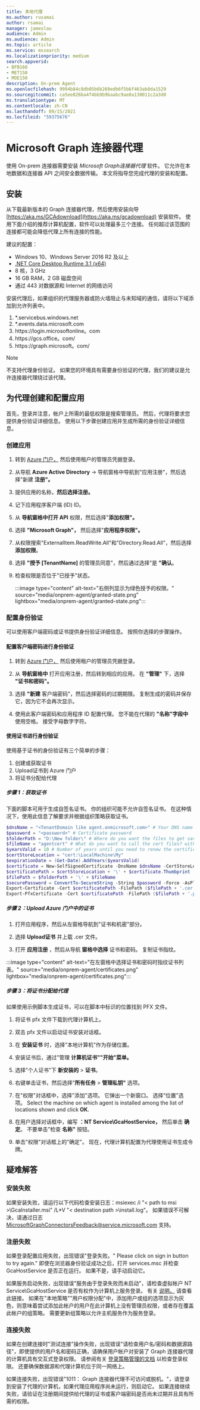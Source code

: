```yaml
---
title: 本地代理
ms.author: rusamai
author: rsamai
manager: jameslau
audience: Admin
ms.audience: Admin
ms.topic: article
ms.service: mssearch
ms.localizationpriority: medium
search.appverid:
- BFB160
- MET150
- MOE150
description: On-prem Agent
ms.openlocfilehash: 9994b84c8db05b6b269edb6f5b6f463ab8da1529
ms.sourcegitcommit: ca5ee826ba4f4bb9b9baabc9ae8a130011c2a3d0
ms.translationtype: MT
ms.contentlocale: zh-CN
ms.lasthandoff: 09/15/2021
ms.locfileid: "59375676"
---
```

# <a name="microsoft-graph-connector-agent"></a>Microsoft Graph 连接器代理

使用 On-prem 连接器需要安装 *Microsoft Graph连接器代理* 软件。 它允许在本地数据和连接器 API 之间安全数据传输。 本文将指导您完成代理的安装和配置。

## <a name="installation"></a>安装

从下载最新版本的 Graph 连接器代理，然后使用安装向导 [https://aka.ms/GCAdownload](https://aka.ms/gcadownload) 安装软件。 使用下面介绍的推荐计算机配置，软件可以处理最多三个连接。 任何超过该范围的连接都可能会降低代理上所有连接的性能。

建议的配置：

* Windows 10、Windows Server 2016 R2 及以上
* [.NET Core Desktop Runtime 3.1 (x64) ](https://dotnet.microsoft.com/download/dotnet-core/3.1)
* 8 核，3 GHz
* 16 GB RAM，2 GB 磁盘空间
* 通过 443 对数据源和 Internet 的网络访问

安装代理后，如果组织的代理服务器或防火墙阻止与未知域的通信，请将以下域添加到允许列表中。

1. *.servicebus.windows.net
2. *.events.data.microsoft.com
3. https://<span>login.microsoftonline。</span>com
4. https://<span>gcs.office。</span>com/
5. https://<span>graph.microsoft。</span>com/

>[!NOTE]
>不支持代理身份验证。 如果您的环境具有需要身份验证的代理，我们的建议是允许连接器代理绕过该代理。

## <a name="create-and-configure-an-app-for-the-agent"></a>为代理创建和配置应用  

首先，登录并注意，帐户上所需的最低权限是搜索管理员。 然后，代理将要求您提供身份验证详细信息。 使用以下步骤创建应用并生成所需的身份验证详细信息。

### <a name="create-an-app"></a>创建应用

1. 转到 [Azure 门户，](https://portal.azure.com) 然后使用租户的管理员凭据登录。

2. 从导航 **Azure Active Directory**  ->  导航窗格中导航到"应用注册"，然后选择"新建 **注册"。**

3. 提供应用的名称，**然后选择注册。**

4. 记下应用程序客户端 (ID) ID。

5. 从 **导航窗格中打开 API** 权限，然后选择"**添加权限"。**

6. 选择 **"Microsoft Graph"，** 然后选择"**应用程序权限"。**

7. 从权限搜索"ExternalItem.ReadWrite.All"和"Directory.Read.All"，然后选择 **添加权限**。

8. 选择 **"授予 [TenantName]** 的管理员同意"，然后通过选择"是 **"确认**。

9. 检查权限是否位于"已授予"状态。

    :::image type="content" alt-text="右侧列显示为绿色授予的权限。" source="media/onprem-agent/granted-state.png" lightbox="media/onprem-agent/granted-state.png":::

### <a name="configure-authentication"></a>配置身份验证

可以使用客户端密码或证书提供身份验证详细信息。 按照你选择的步骤操作。

#### <a name="configuring-the-client-secret-for-authentication"></a>配置客户端密码进行身份验证

1. 转到 [Azure 门户，](https://portal.azure.com) 然后使用租户的管理员凭据登录。

2. 从 **导航窗格中** 打开应用注册，然后转到相应的应用。 在 **"管理"** 下，选择 **"证书和密码"。**

3. 选择 **"新建** 客户端密码"，然后选择密码的过期期限。 复制生成的密码并保存它，因为它不会再次显示。

4. 使用此客户端密码和应用程序 ID 配置代理。 您不能在代理的 **"名称"字段中** 使用空格。 接受字母数字字符。

#### <a name="using-a-certificate-for-authentication"></a>使用证书进行身份验证

使用基于证书的身份验证有三个简单的步骤：

1. 创建或获取证书
2. Upload证书到 Azure 门户
3. 将证书分配给代理

##### <a name="step-1-get-a-certificate"></a>步骤 1：获取证书

下面的脚本可用于生成自签名证书。 你的组织可能不允许自签名证书。 在这种情况下，使用此信息了解要求并根据组织策略获取证书。

```powershell
$dnsName = "<TenantDomain like agent.onmicrosoft.com>" # Your DNS name
$password = "<password>" # Certificate password
$folderPath = "D:\New folder\" # Where do you want the files to get saved to? The folder needs to exist.
$fileName = "agentcert" # What do you want to call the cert files? without the file extension
$yearsValid = 10 # Number of years until you need to renew the certificate
$certStoreLocation = "cert:\LocalMachine\My"
$expirationDate = (Get-Date).AddYears($yearsValid)
$certificate = New-SelfSignedCertificate -DnsName $dnsName -CertStoreLocation $certStoreLocation -NotAfter $expirationDate -KeyExportPolicy Exportable -KeySpec Signature
$certificatePath = $certStoreLocation + '\' + $certificate.Thumbprint
$filePath = $folderPath + '\' + $fileName
$securePassword = ConvertTo-SecureString -String $password -Force -AsPlainText
Export-Certificate -Cert $certificatePath -FilePath ($filePath + '.cer')
Export-PfxCertificate -Cert $certificatePath -FilePath ($filePath + '.pfx') -Password $securePassword
```

##### <a name="step-2-upload-the-certificate-in-the-azure-portal"></a>步骤 2：Upload Azure 门户中的证书

1. 打开应用程序，然后从左窗格导航到"证书和机密"部分。

2. 选择 **Upload证书** 并上载 .cer 文件。

3. 打开 **应用注册** ，然后从导航 **窗格中选择** 证书和密码。 复制证书指纹。

:::image type="content" alt-text="在左窗格中选择证书和密码时指纹证书列表。" source="media/onprem-agent/certificates.png" lightbox="media/onprem-agent/certificates.png":::

##### <a name="step-3-assign-the-certificate-to-the-agent"></a>步骤 3：将证书分配给代理

如果使用示例脚本生成证书，可以在脚本中标识的位置找到 PFX 文件。

1. 将证书 pfx 文件下载到代理计算机上。

2. 双击 pfx 文件以启动证书安装对话框。

3. 在 **安装证书** 时，选择"本地计算机"作为存储位置。

4. 安装证书后，通过"管理 **计算机证书""开始"菜单。**

5. 选择"个人证书"下 **新安装的**  >  **证书**。

6. 右键单击证书，然后选择"**所有任务**  >  **管理私钥"** 选项。

7. 在"权限"对话框中，选择"添加"选项。 它弹出一个新窗口。 选择"位置"选项。 Select the machine on which agent is installed among the list of locations shown and click **OK**.

8. 在用户选择对话框中，编写 **：NT Service\GcaHostService，** 然后单击 **确定**。 不要单击"检查 **名称"** 按钮。

9. 单击"权限"对话框上的"确定"。 现在，代理计算机配置为代理使用证书生成令牌。

## <a name="troubleshooting"></a>疑难解答

### <a name="installation-failure"></a>安装失败

如果安装失败，请运行以下代码检查安装日志：msiexec /i "< path to msi >\GcaInstaller.msi" /L*V "< destination path >\install.log"。 如果错误不可解决，请通过日志 MicrosoftGraphConnectorsFeedback@service.microsoft.com 支持。

### <a name="registration-failure"></a>注册失败

如果登录配置应用失败，出现错误"登录失败。" Please click on sign in button to try again." 即使在浏览器身份验证成功之后，打开 services.msc 并检查 GcaHostService 是否正在运行。 如果不是，请手动启动它。

如果服务启动失败，出现错误"服务由于登录失败而未启动"，请检查虚拟帐户 NT Service\GcaHostService 是否有权作为计算机上服务登录。 有关 [说明，](/windows/security/threat-protection/security-policy-settings/log-on-as-a-service) 请查看此链接。 如果在"本地策略"\"用户权限分配"中，添加用户或组的选项显示为灰色，则意味着尝试添加此帐户的用户在此计算机上没有管理员权限，或者存在覆盖此帐户的组策略。 需要更新组策略以允许主机服务作为服务登录。

### <a name="connection-failure"></a>连接失败

如果在创建连接时"测试连接"操作失败，出现错误"请检查用户名/密码和数据源路径"，即使提供的用户名和密码正确，请确保用户帐户对安装了 Graph 连接器代理的计算机具有交互式登录权限。 请参阅有关 [登录策略管理的文档](/windows/security/threat-protection/security-policy-settings/allow-log-on-locally#policy-management) 以检查登录权限。 还要确保数据源和代理计算机位于同一网络上。

如果连接失败，出现错误"1011： Graph 连接器代理不可访问或脱机。"，请登录到安装了代理的计算机，如果代理应用程序尚未运行，则启动它。 如果连接继续失败，请验证在注册期间提供给代理的证书或客户端密码是否尚未过期并且具有所需的权限。
